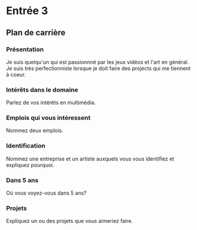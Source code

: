 # Entrée 3
## Plan de carrière

### Présentation
Je suis quelqu'un qui est passionnné par les jeux vidéos et l'art en général. Je suis très perfectionniste lorsque je doit faire des projects qui me tiennent à coeur.

### Intérêts dans le domaine
Parlez de vos intérêts en multimédia. 

### Emplois qui vous intéressent
Nommez deux emplois.

### Identification
Nommez une entreprise et un artiste auxquels vous vous identifiez et expliquez pourquoi. 

### Dans 5 ans
Où vous voyez-vous dans 5 ans? 

### Projets
Expliquez un ou des projets que vous aimeriez faire. 

